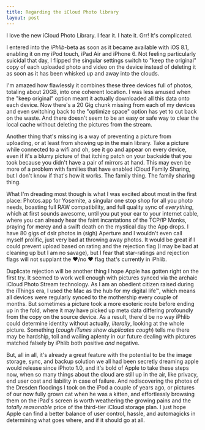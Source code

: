 ```yaml
---
title: Regarding the iCloud Photo library 
layout: post
---
```


I love the new iCloud Photo Library. I fear it. I hate it. Grr! It's complicated. 

I entered into the *iPhlib*-beta as soon as it became available with iOS 8.1, enabling it on my iPod touch, iPad Air and iPhone 6. Not feeling particularly suicidal that day, I flipped the singular settings switch to "keep the original" copy of each uploaded photo and video on the device instead of deleting it as soon as it has been whisked up and away into the clouds. 

I'm amazed how flawlessly it combines these three devices full of photos, totaling about 20GB, into one coherent location. I was less amused when the "keep original" option meant it actually downloaded all this data onto each device. Now there's a 20 Gig chunk missing from each of my devices and even switching back to the "optimize space" option has yet to cut back on the waste. And there doesn't seem to be an easy or safe way to clear the local cache without deleting the pictures from the stream. 

Another thing that's missing is a way of preventing a picture from uploading, or at least from showing up in the main library. Take a picture while connected to a wifi and oh, see it go and appear on every device, even if it's a blurry picture of that itching patch on your backside that you took because you didn't have a pair of mirrors at hand. This may even be more of a problem with families that have enabled iCloud Family Sharing, but I don't know if that's how it works. The family thing. The family sharing thing. 

What I'm dreading most though is what I was excited about most in the first place: Photos.app for Yosemite, a singular one stop shop for all you photo needs, boasting full RAW compatibility, and full quality sync of *everything*, which at first sounds awesome, until you put your ear to your internet cable, where you can already hear the faint incantations of the TCP/IP Monks, praying for mercy and a swift death on the mystical day the App drops. I have 80 gigs of dslr photos in (sigh) Aperture and I wouldn't even call myself prolific, just very bad at throwing away photos. It would be great if I could prevent upload based on rating and the rejection flag (I may be bad at cleaning up but I am no savage), but I fear that star-ratings and rejection flags will not supplant the ❤️/no ❤️ flag that's currently in iPhlib. 

Duplicate rejection will be another thing I hope Apple has gotten right on the first try. It seemed to work well enough with pictures synced via the archaic iCloud Photo Stream technology. As I am an obedient citizen raised during the iThings era, I used the Mac as the hub for my digital life™, which means all devices were regularly synced to the mothership every couple of months. But sometimes a picture took a more esoteric route before ending up in the fold, where it may have picked up meta data differing profoundly from the copy on the source device. As a result, there'd be no way iPhlib could determine identity without actually, *literally*, looking at the whole picture. Something (*cough iTunes show duplicates cough*) tells me there may be hardship, toil and wailing aplenty in our future dealing with pictures matched falsely by iPhlib both positive *and* negative. 

But, all in all, it's already a great feature with the potential to be the image storage, sync, and backup solution we all had been secretly dreaming apple would release since iPhoto 1.0, and it's bold of Apple to take these steps now, when so many things about the cloud are still up in the air, like privacy, end user cost and liability in case of failure. And rediscovering the photos of the Dresden floodings I took on the iPod a couple of years ago, or pictures of our now fully grown cat when he was a kitten, and effortlessly browsing them on the iPad's screen is worth weathering the growing pains and the *totally reasonable* price of the third-tier iCloud storage plan. I just hope Apple can find a better balance of user control, hassle, and automagicks in determining what goes where, and if it should go at all. 